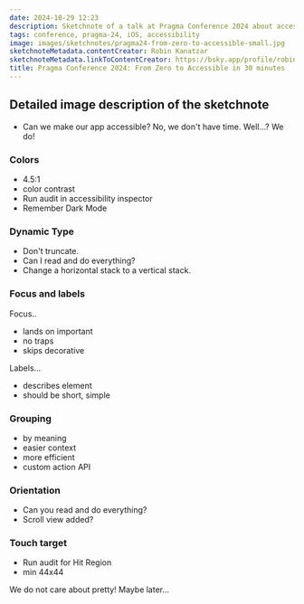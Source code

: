 ```yaml
---
date: 2024-10-29 12:23
description: Sketchnote of a talk at Pragma Conference 2024 about accessibility.
tags: conference, pragma-24, iOS, accessibility
image: images/sketchnotes/pragma24-from-zero-to-accessible-small.jpg
sketchnoteMetadata.contentCreator: Robin Kanatzar
sketchnoteMetadata.linkToContentCreator: https://bsky.app/profile/robinkanatzar.bsky.social
title: Pragma Conference 2024: From Zero to Accessible in 30 minutes
---
```


## Detailed image description of the sketchnote

- Can we make our app accessible? No, we don't have time. Well...? We do!

### Colors

- 4.5:1
- color contrast
- Run audit in accessibility inspector
- Remember Dark Mode

### Dynamic Type

- Don't truncate.
- Can I read and do everything? 
- Change a horizontal stack to a vertical stack.

### Focus and labels

Focus..

- lands on important
- no traps
- skips decorative

Labels...

- describes element
- should be short, simple

### Grouping

- by meaning
- easier context
- more efficient
- custom action API

### Orientation

- Can you read and do everything?
- Scroll view added?

### Touch target

- Run audit for Hit Region 
- min 44x44

We do not care about pretty! Maybe later...
